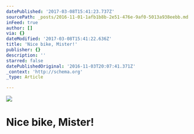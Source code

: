 ```yaml
---
datePublished: '2017-03-08T15:41:23.737Z'
sourcePath: _posts/2016-11-01-1afb1b8b-2e51-476e-9af0-5013a938eebb.md
inFeed: true
author: []
via: {}
dateModified: '2017-03-08T15:41:22.636Z'
title: 'Nice bike, Mister!'
publisher: {}
description: ''
starred: false
datePublishedOriginal: '2016-11-03T20:07:41.371Z'
_context: 'http://schema.org'
_type: Article

---
```

![](https://the-grid-user-content.s3-us-west-2.amazonaws.com/5d016838-1b01-410c-b003-f3fc9dfeb28a.jpg)

# Nice bike, Mister!